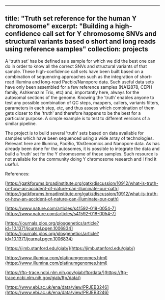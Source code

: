 
---
title: "Truth set reference for the human Y chromosome"
excerpt: "Building a high-confidence call set for Y chromosome SNVs and structural variants based o short and ĺong reads using reference samples"
collection: projects
---

A ’truth set’ has be defined as a sample for which we did the best one can do in order to know all the correct SNVs and structural variants of that sample. These high-confidence call sets have been built based on a combination of sequencing approaches such as the integration of short-read Illumina and long-read Pacbio/Nanopore data. Such useful data sets have only been assembled for a few reference samples (NA12878, CEPH family, Ashkenazim Trio, etc) and, importantly here, always for the autosomal sections of the genome. Knowing the ’truth’ enables anyone to test any possible combination of QC steps, mappers, callers, variants filters, parameters in each step, etc, and thus assess which combination of them gets closer to the 'truth' and therefore happens to be the best for a particular purpose. A simple example is to test to different versions of a similar pipeline. 

The project is to build several ’truth' sets based on data available for samples which have been sequenced using a wide array of technologies. Relevant here are Illumina, PacBio, 10xGenomics and Nanopore data. As has already been done for the autosomes, it is possible to integrate the data and build a ’truth’ set for the Y chromosome of these samples. Such resource is not available for the community doing Y chromosome research and I find it useful.


References:

[https://gatkforums.broadinstitute.org/gatk/discussion/10912/what-is-truth-or-how-an-accident-of-nature-can-illuminate-our-path](https://gatkforums.broadinstitute.org/gatk/discussion/10912/what-is-truth-or-how-an-accident-of-nature-can-illuminate-our-path)

[https://www.nature.com/articles/s41592-018-0054-7](https://www.nature.com/articles/s41592-018-0054-7)

[https://journals.plos.org/plosgenetics/article?id=10.1371/journal.pgen.1006834](https://journals.plos.org/plosgenetics/article?id=10.1371/journal.pgen.1006834)

[https://jimb.stanford.edu/giab/](https://jimb.stanford.edu/giab/)

[https://www.illumina.com/platinumgenomes.html](https://www.illumina.com/platinumgenomes.html)

[https://ftp-trace.ncbi.nlm.nih.gov/giab/ftp/data/](https://ftp-trace.ncbi.nlm.nih.gov/giab/ftp/data/)

[https://www.ebi.ac.uk/ena/data/view/PRJEB3246](https://www.ebi.ac.uk/ena/data/view/PRJEB3246)

